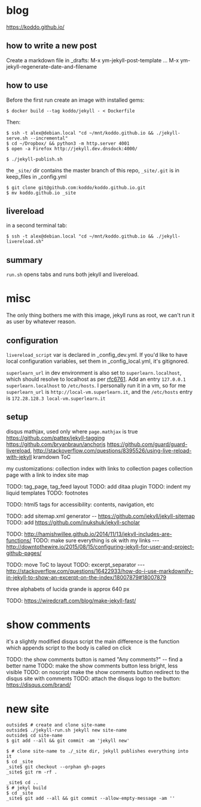 # blog

https://koddo.github.io/

## how to write a new post

Create a markdown file in _drafts:
M-x ym-jekyll-post-template
...
M-x ym-jekyll-regenerate-date-and-filename

## how to use

Before the first run create an image with installed gems:

```
$ docker build --tag koddo/jekyll - < Dockerfile
```

Then:

```
$ ssh -t alex@debian.local "cd ~/mnt/koddo.github.io && ./jekyll-serve.sh --incremental"
$ cd ~/Dropbox/ && python3 -m http.server 4001
$ open -a Firefox http://jekyll.dev.dnsdock:4000/

$ ./jekyll-publish.sh
```



the `_site/` dir contains the master branch of this repo, `_site/.git` is in keep_files in _config.yml

```
$ git clone git@github.com:koddo/koddo.github.io.git
$ mv koddo.github.io _site
```

## livereload

in a second terminal tab:

```
$ ssh -t alex@debian.local "cd ~/mnt/koddo.github.io && ./jekyll-livereload.sh"
```

## summary

`run.sh` opens tabs and runs both jekyll and livereload. 


# misc

The only thing bothers me with this image, jekyll runs as root, we can't run it as user by whatever reason.

## configuration

`livereload_script` var is declared in _config_dev.yml.
If you'd like to have local configuration variables, set them in _config_local.yml, it's gitignored.

`superlearn_url` in dev environment is also set to `superlearn.localhost`, which should resolve to localhost as per [rfc6761](https://tools.ietf.org/html/rfc6761). Add an entry `127.0.0.1	superlearn.localhost` to `/etc/hosts`.
I personally run it in a vm, so for me `superlearn_url` is `http://local-vm.superlearn.it`, and the `/etc/hosts` entry is `172.28.128.3	local-vm.superlearn.it`

## setup

disqus
mathjax, used only where `page.mathjax` is true
https://github.com/pattex/jekyll-tagging
https://github.com/bryanbraun/anchorjs
https://github.com/guard/guard-livereload, http://stackoverflow.com/questions/8395526/using-live-reload-with-jekyll
kramdown ToC

my customizations:
collection index with links to collection pages
collection page with a link to index
site map



TODO: tag_page, tag_feed layout
TODO: add ditaa plugin
TODO: indent my liquid templates
TODO: footnotes

TODO: html5 tags for accessibility: contents, navigation, etc

TODO: add sitemap.xml generator -- https://github.com/jekyll/jekyll-sitemap
TODO: add https://github.com/inukshuk/jekyll-scholar

TODO: http://hamishwillee.github.io/2014/11/13/jekyll-includes-are-functions/
TODO: make sure everything is ok with my links --- http://downtothewire.io/2015/08/15/configuring-jekyll-for-user-and-project-github-pages/

TODO: move ToC to layout
TODO: excerpt_separator --- http://stackoverflow.com/questions/16422933/how-do-i-use-markdownify-in-jekyll-to-show-an-excerpt-on-the-index/18007879#18007879

three alphabets of lucida grande is approx 640 px 

TODO: <https://wiredcraft.com/blog/make-jekyll-fast/>

# show comments

it's a slightly modified disqus script
the main difference is the function which appends script to the body is called on click

TODO: the show comments button is named "Any comments?" -- find a better name
TODO: make the show comments button less bright, less visible
TODO: on noscript make the show comments button redirect to the disqus site with comments
TODO: attach the disqus logo to the button: https://disqus.com/brand/

# new site

```
outside$ # create and clone site-name
outside$ ./jekyll-run.sh jekyll new site-name
outside$ cd site-name
$ git add --all && git commit -am 'jekyll new'

$ # clone site-name to ./_site dir, jekyll publishes everything into it
$ cd _site
_site$ git checkout --orphan gh-pages
_site$ git rm -rf .

_site$ cd ..
$ # jekyl build
$ cd _site
_site$ git add --all && git commit --allow-empty-message -am ''
```


